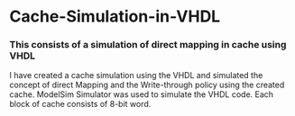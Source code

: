 # Cache-Simulation-in-VHDL
### This consists of a simulation of direct mapping in cache using VHDL
I have created a cache simulation using the VHDL and simulated the concept of direct Mapping and the Write-through policy using the created cache. ModelSim Simulator was used to simulate the VHDL code. Each block of cache consists of 8-bit word.

